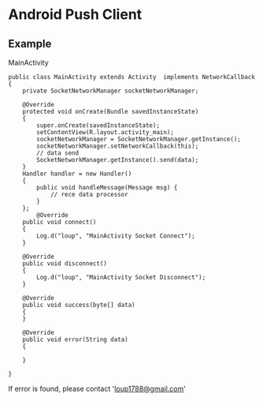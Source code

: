 Android Push Client
==================================================


Example
--------------------------------------
MainActivity
    
	public class MainActivity extends Activity  implements NetworkCallback
	{
		private SocketNetworkManager socketNetworkManager;
		
		@Override
		protected void onCreate(Bundle savedInstanceState) 
		{
			super.onCreate(savedInstanceState);
			setContentView(R.layout.activity_main);
			socketNetworkManager = SocketNetworkManager.getInstance();
			socketNetworkManager.setNetworkCallback(this);
			// data send
			SocketNetworkManager.getInstance().send(data);
		}
		Handler handler = new Handler() 
		{
			public void handleMessage(Message msg) {
				// rece data processor
			}
		};
		    @Override
	    public void connect()
	    {
	        Log.d("loup", "MainActivity Socket Connect");
	    }
	
	    @Override
	    public void disconnect()
	    {
	        Log.d("loup", "MainActivity Socket Disconnect");
	    }
	
	    @Override
	    public void success(byte[] data)
	    {
	    }
	
	    @Override
	    public void error(String data)
	    {
	
	    }

	}


	
  
If error is found, please contact 'loup1788@gmail.com'
